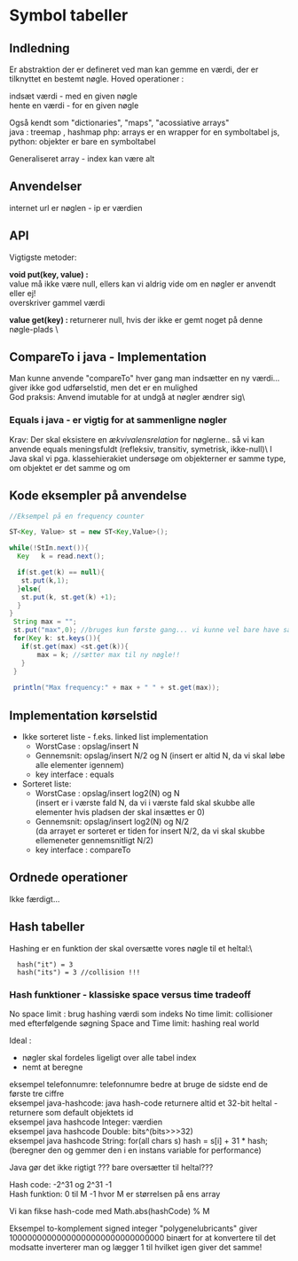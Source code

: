 # Symbol tabeller

## Indledning
Er abstraktion der er defineret ved man kan gemme en værdi, der er tilknyttet en bestemt nøgle.
Hoved operationer :

indsæt værdi - med en given nøgle \
hente en værdi - for en given nøgle

Også kendt som "dictionaries", "maps", "acossiative arrays" \
java : treemap , hashmap
php: arrays er en wrapper for en symboltabel
js, python: objekter er bare en symboltabel

Generaliseret array - index kan være alt

## Anvendelser
internet url er nøglen - ip er værdien</br>


## API

Vigtigste metoder:

<b>void put(key, value) :</b> \
value må ikke være null, ellers kan vi aldrig vide om en nøgler er anvendt eller ej! \
overskriver gammel værdi 

<b>value get(key)       : </b>
returnerer null, hvis der ikke er gemt noget på denne nøgle-plads \

## CompareTo i java - Implementation

Man kunne anvende "compareTo" hver gang man indsætter en ny værdi... giver ikke god udførselstid, men det er en mulighed\
God praksis: Anvend imutable for at undgå at nøgler ændrer sig\

### Equals i java - er vigtig for at sammenligne nøgler

Krav: Der skal eksistere en <i>ækvivalensrelation</i> for nøglerne.. så vi kan anvende equals meningsfuldt (refleksiv, transitiv, symetrisk, ikke-null)\ 
I Java skal vi pga. klassehierakiet undersøge om objekterner er samme type, om objektet er det samme og om 

## Kode eksempler på anvendelse

```java
//Eksempel på en frequency counter

ST<Key, Value> st = new ST<Key,Value>();

while(!StIn.next()){
  Key   k = read.next();

  if(st.get(k) == null){
   st.put(k,1);
  }else{
   st.put(k, st.get(k) +1);
  }
}
 String max = "";
 st.put("max",0); //bruges kun første gang... vi kunne vel bare have sat en tilfældig nøgle istedet for "max"
 for(Key k: st.keys()){
   if(st.get(max) <st.get(k)){
       max = k; //sætter max til ny nøgle!!
   }
 }
 
 println("Max frequency:" + max + " " + st.get(max));

```

## Implementation kørselstid

- Ikke sorteret liste - f.eks. linked list implementation
    - WorstCase : opslag/insert N
    - Gennemsnit: opslag/insert N/2 og N (insert er altid N, da vi skal løbe alle elementer igennem)
    - key interface : equals
- Sorteret liste:
    - WorstCase : opslag/insert log2(N) og N </br>   (insert er i værste fald N, da vi i værste fald skal skubbe alle elementer hvis pladsen der skal insættes er 0)
    - Gennemsnit: opslag/insert log2(N) og N/2 </br>  (da arrayet er sorteret er tiden for insert N/2, da vi skal skubbe ellemeneter gennemsnitligt N/2)
    - key interface : compareTo

## Ordnede operationer

Ikke færdigt...

## Hash tabeller

Hashing er en funktion der skal oversætte vores nøgle til et heltal:\
```
  hash("it") = 3
  hash("its") = 3 //collision !!!
```

### Hash funktioner - klassiske space versus time tradeoff
No space limit : brug hashing værdi som indeks
No time limit: collisioner med efterfølgende søgning
Space and Time limit: hashing real world

Ideal : 
 - nøgler skal fordeles ligeligt over alle tabel index
 - nemt at beregne

eksempel telefonnumre: telefonnumre bedre at bruge de sidste end de første tre ciffre \
eksempel java-hashcode: java hash-code returnere altid et 32-bit heltal - returnere som default objektets id \
eksempel java hashcode Integer: værdien \
eksempel java hashcode Double: bits^(bits>>>32) \
eksempel java hashcode String: for(all chars s) hash = s[i] + 31 * hash; (beregner den og gemmer den i en instans variable for performance)

Java gør det ikke rigtigt ??? bare oversætter til heltal???

Hash code: -2^31 og 2^31 -1 \
Hash funktion: 0 til M -1 hvor M er størrelsen på ens array

Vi kan fikse hash-code med Math.abs(hashCode) % M

Eksempel to-komplement signed integer
"polygenelubricants" giver 10000000000000000000000000000000 binært
for at konvertere til det modsatte inverterer man og lægger 1 til hvilket igen giver det samme!




